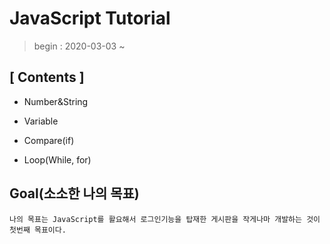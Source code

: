 # JavaScript Tutorial

> begin : 2020-03-03 ~ 

## [ Contents ]

* Number&String

* Variable

* Compare(if)

* Loop(While, for)

## Goal(소소한 나의 목표)
```
나의 목표는 JavaScript를 활요해서 로그인기능을 탑재한 게시판을 작게나마 개발하는 것이
첫번째 목표이다.
```
